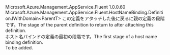 <Type Name="IBlank&lt;ParentT&gt;" FullName="Microsoft.Azure.Management.AppService.Fluent.HostNameBinding.Definition.IBlank&lt;ParentT&gt;">
  <TypeSignature Language="C#" Value="public interface IBlank&lt;ParentT&gt; : Microsoft.Azure.Management.AppService.Fluent.HostNameBinding.Definition.IWithDomain&lt;ParentT&gt;" />
  <TypeSignature Language="ILAsm" Value=".class public interface auto ansi abstract IBlank`1&lt;ParentT&gt; implements class Microsoft.Azure.Management.AppService.Fluent.HostNameBinding.Definition.IWithDomain`1&lt;!ParentT&gt;" />
  <TypeSignature Language="DocId" Value="T:Microsoft.Azure.Management.AppService.Fluent.HostNameBinding.Definition.IBlank`1" />
  <TypeSignature Language="VB.NET" Value="Public Interface IBlank(Of ParentT)&#xA;Implements IWithDomain(Of ParentT)" />
  <TypeSignature Language="F#" Value="type IBlank&lt;'ParentT&gt; = interface&#xA;    interface IWithDomain&lt;'ParentT&gt;" />
  <AssemblyInfo>
    <AssemblyName>Microsoft.Azure.Management.AppService.Fluent</AssemblyName>
    <AssemblyVersion>1.0.0.60</AssemblyVersion>
  </AssemblyInfo>
  <TypeParameters>
    <TypeParameter Name="ParentT" />
  </TypeParameters>
  <Interfaces>
    <Interface>
      <InterfaceName>Microsoft.Azure.Management.AppService.Fluent.HostNameBinding.Definition.IWithDomain&lt;ParentT&gt;</InterfaceName>
    </Interface>
  </Interfaces>
  <Docs>
    <typeparam name="ParentT"><span data-ttu-id="59e8b-101">この定義をアタッチした後に戻るに親の定義の段階です。</span><span class="sxs-lookup"><span data-stu-id="59e8b-101">The stage of the parent definition to return to after attaching this definition.</span></span></typeparam>
    <summary>
            <span data-ttu-id="59e8b-102">ホスト名バインドの定義の最初の段階です。</span><span class="sxs-lookup"><span data-stu-id="59e8b-102">The first stage of a host name binding definition.</span></span>
            </summary>
    <remarks>To be added.</remarks>
  </Docs>
  <Members />
</Type>